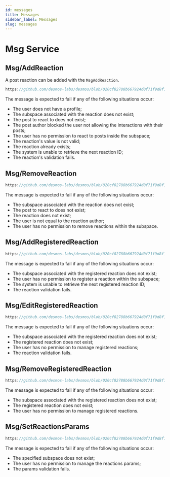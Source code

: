 ```yaml
---
id: messages
title: Messages
sidebar_label: Messages
slug: messages
---
```


# Msg Service

## Msg/AddReaction
A post reaction can be added with the `MsgAddReaction`.

```js reference
https://github.com/desmos-labs/desmos/blob/020cf82788b667924d0f71f9d8f1fd87efa5b340/proto/desmos/reactions/v1/msgs.proto#L39-L60
```

The message is expected to fail if any of the following situations occur:
* The user does not have a profile;
* The subspace associated with the reaction does not exist;
* The post to react to does not exist;
* The post author blocked the user not allowing the interactions with their posts;
* The user has no permission to react to posts inside the subspace;
* The reaction's value is not valid;
* The reaction already exists;
* The system is unable to retrieve the next reaction ID;
* The reaction's validation fails.

## Msg/RemoveReaction

```js reference
https://github.com/desmos-labs/desmos/blob/020cf82788b667924d0f71f9d8f1fd87efa5b340/proto/desmos/reactions/v1/msgs.proto#L73-L94
```

The message is expected to fail if any of the following situations occur:
* The subspace associated with the reaction does not exist;
* The post to react to does not exist;
* The reaction does not exist;
* The user is not equal to the reaction author;
* The user has no permission to remove reactions within the subspace.

## Msg/AddRegisteredReaction

```js reference
https://github.com/desmos-labs/desmos/blob/020cf82788b667924d0f71f9d8f1fd87efa5b340/proto/desmos/reactions/v1/msgs.proto#L101-117
```

The message is expected to fail if any of the following situations occur:
* The subspace associated with the registered reaction does not exist;
* The user has no permission to register a reaction within the subspace;
* The system is unable to retrieve the next registered reaction ID;
* The reaction validation fails.


## Msg/EditRegisteredReaction

```js reference
https://github.com/desmos-labs/desmos/blob/020cf82788b667924d0f71f9d8f1fd87efa5b340/proto/desmos/reactions/v1/msgs.proto#L131-L153
```

The message is expected to fail if any of the following situations occur:
* The subspace associated with the registered reaction does not exist;
* The registered reaction does not exist;
* The user has no permission to manage registered reactions;
* The reaction validation fails.

## Msg/RemoveRegisteredReaction

```js reference
https://github.com/desmos-labs/desmos/blob/020cf82788b667924d0f71f9d8f1fd87efa5b340/proto/desmos/reactions/v1/msgs.proto#L161-L176
```

The message is expected to fail if any of the following situations occur:
* The subspace associated with the registered reaction does not exist;
* The registered reaction does not exist;
* The user has no permission to manage registered reactions.

## Msg/SetReactionsParams

```js reference
https://github.com/desmos-labs/desmos/blob/020cf82788b667924d0f71f9d8f1fd87efa5b340/proto/desmos/reactions/v1/msgs.proto#L184-L205
```

The message is expected to fail if any of the following situations occur:
* The specified subspace does not exist;
* The user has no permission to manage the reactions params;
* The params validation fails.